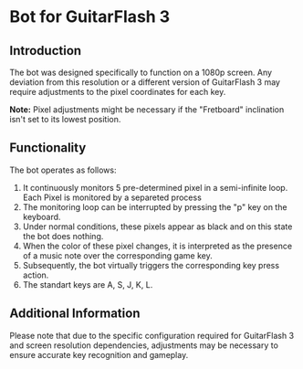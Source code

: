 # **Bot for GuitarFlash 3**

## **Introduction**

The bot was designed specifically to function on a 1080p screen. Any deviation from this resolution or a different version of GuitarFlash 3 may require adjustments to the pixel coordinates for each key.

**Note:** Pixel adjustments might be necessary if the "Fretboard" inclination isn't set to its lowest position.

## **Functionality**

The bot operates as follows:

1. It continuously monitors 5 pre-determined pixel in a semi-infinite loop. Each Pixel is monitored by a separeted process
2. The monitoring loop can be interrupted by pressing the "p" key on the keyboard.
3. Under normal conditions, these pixels appear as black and on this state the bot does nothing.
4. When the color of these pixel changes, it is interpreted as the presence of a music note over the corresponding game key.
5. Subsequently, the bot virtually triggers the corresponding key press action.
6. The standart keys are A, S, J, K, L.


## **Additional Information**

Please note that due to the specific configuration required for GuitarFlash 3 and screen resolution dependencies, adjustments may be necessary to ensure accurate key recognition and gameplay.

